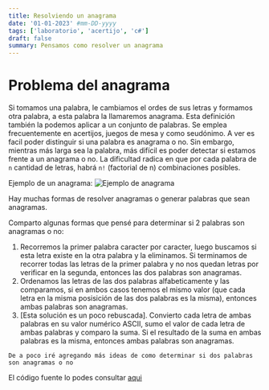 ```yaml
---
title: Resolviendo un anagrama
date: '01-01-2023' #mm-DD-yyyy
tags: ['laboratorio', 'acertijo', 'c#']
draft: false
summary: Pensamos como resolver un anagrama
---
```


# Problema del anagrama

Si tomamos una palabra, le cambiamos el ordes de sus letras y formamos otra palabra, a esta palabra la llamaremos anagrama. Esta definición también la podemos aplicar a un conjunto de palabras.
Se emplea frecuentemente en acertijos, juegos de mesa y como seudónimo.
A ver es facil poder distinguir si una palabra es anagrama o no. Sin embargo, mientras más larga sea la palabra, más difícil es poder detectar si estamos frente a un anagrama o no.
La dificultad radica en que por cada palabra de `n` cantidad de letras, habrá `n!` (factorial de n) combinaciones posibles.

Ejemplo de un anagrama:
![Ejemplo de anagrama](https://upload.wikimedia.org/wikipedia/commons/9/94/Alan_Smithee_name.jpg)

Hay muchas formas de resolver anagramas o generar palabras que sean anagramas.

Comparto algunas formas que pensé para determinar si 2 palabras son anagramas o no:

1. Recorremos la primer palabra caracter por caracter, luego buscamos si esta letra existe en la otra palabra y la eliminamos. Si terminamos de recorrer todas las letras de la primer palabra y no nos quedan letras por verificar en la segunda, entonces las dos palabras son anagramas.
2. Ordenamos las letras de las dos palabras alfabeticamente y las comparamos, si en ambos casos tenemos el mismo valor (que cada letra en la misma posisición de las dos palabras es la misma), entonces ambas palabras son anagramas.
3. [Esta solución es un poco rebuscada]. Convierto cada letra de ambas palabras en su valor numérico ASCII, sumo el valor de cada letra de ambas palabras y comparo la suma. Si el resultado de la suma en ambas palabras es la misma, entonces ambas palabras son anagramas.

`De a poco iré agregando más ideas de como determinar si dos palabras son anagramas o no`

El código fuente lo podes consultar [aqui](https://github.com/iiencinella/anagrama-csharp)
